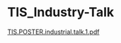 # TIS_Industry-Talk

[TIS.POSTER.industrial.talk.1.pdf](https://github.com/jalona99/TIS_Industry-Talk/files/13510299/TIS.POSTER.industrial.talk.1.pdf)
